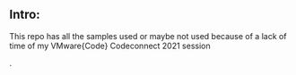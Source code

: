 ## Intro:

This repo has all the samples used or maybe not used because of a lack of time of my VMware{Code} Codeconnect 2021 session

.
